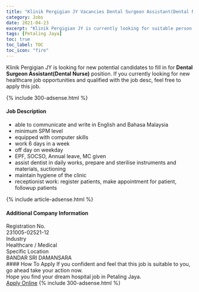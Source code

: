 ```yaml
---
title: "Klinik Pergigian JY Vacancies Dental Surgeon Assistant(Dental Nurse)" 
category: Jobs 
date: 2021-04-23 
excerpt: "Klinik Pergigian JY is currently looking for suitable person to fill in the Dental Surgeon Assistant(Dental Nurse) which positioned at Petaling Jaya" 
tags: [Petaling Jaya] 
toc: true 
toc_label: TOC 
toc_icon: "fire" 
--- 
```


<p>Klinik Pergigian JY is looking for new potential candidates to fill in for <b>Dental Surgeon Assistant(Dental Nurse)</b> position. If you currently looking for new healthcare job opportunities and qualified with the job desc, feel free to apply this job.
</p>{% include 300-adsense.html %} 
<div><div><h4>Job Description</h4></div><div><div><span><div><ul><li>able to communicate and write in English and Bahasa Malaysia</li><li>minimum SPM level</li><li>equipped with computer skills</li><li>work 6 days in a week</li><li>off day on weekday</li><li>EPF, SOCSO, Annual leave, MC given</li><li>assist dentist in daily works, prepare and sterilise instruments and materials, suctioning</li><li>maintain hygiene of the clinic</li><li>receptionist work: register patients, make appointment for patient, followup patients</li></ul></div></span></div></div></div> 
{% include article-adsense.html %} 
<div><div><h4>Additional Company Information</h4></div><div><div><div><div><div><div><div><span>Registration No.</span></div><div><span>231005-02521-12</span></div></div></div></div><div><div><div><div><span>Industry</span></div><div><span>Healthcare / Medical</span></div></div></div></div><div><div><div><div><span>Specific Location</span></div><div><span>BANDAR SRI DAMANSARA</span></div></div></div></div></div></div></div></div> 
#### How To Apply 
If you confident and feel that this job is suitable to you, go ahead take your action now. <br/> 
Hope you find your dream hospital job in Petaling Jaya. <br/> 
<a href="https://www.jobstreet.com.my/en/job/dental-surgeon-assistant-dental-nurse-4544696?jobId=jobstreet-my-job-4544696" class="btn btn--warning" target="_blank" rel="nofollow noopenner">Apply Online</a> 
{% include 300-adsense.html %} 